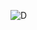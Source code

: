 ![D](https://user-images.githubusercontent.com/88425424/195837722-13e800fb-883c-4aa1-b400-cd4c90d9a07c.png)

